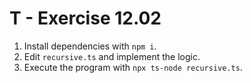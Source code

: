 # T - Exercise 12.02

1. Install dependencies with `npm i`.
2. Edit `recursive.ts` and implement the logic.
3. Execute the program with `npx ts-node recursive.ts`.
